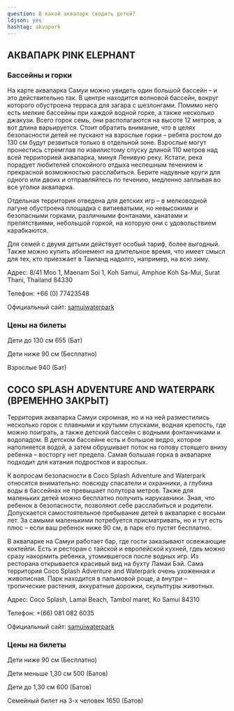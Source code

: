 ```yaml
---
question: В какой аквапарк сводить детей?
ldjson: yes
hashtag: akvapark
---
```




## АКВАПАРК PINK ELEPHANT 
### Бассейны и горки 

   На карте аквапарка Самуи можно увидеть один большой бассейн – и это действительно так. В центре находится волновой бассейн, вокруг которого обустроена терраса для загара с шезлонгами.  Помимо него есть мелкие бассейны при каждой водной горке, а также несколько джакузи. Всего горок семь, они располагаются на высоте 12 метров, а вот длина варьируется. Стоит обратить внимание, что в целях безопасности детей не пускают на взрослые горки – ребята ростом до 130 см будут резвиться только в отдельной зоне. Взрослые могут пронестись стремглав по извилистому спуску длиной 110 метров над всей территорией аквапарка, минуя Ленивую реку. Кстати, река порадует любителей спокойного отдыха неспешным течением и прекрасной возможностью расслабиться. Берите надувные круги для одного или двоих и отправляйтесь по течению, медленно заплывая во все уголки аквапарка.

Отдельная территория отведена для детских игр – в мелководной лагуне обустроена площадка с витиеватыми, но невысокими и безопасными горками, различными фонтанами, канатами и препятствиями, небольшой горкой, на которую они с удовольствием карабкаются. 

Для семей с двумя детьми действует особый тариф, более выгодный. Также можно купить абонемент на длительное время, что имеет смысл для тех, кто приезжает в Таиланд надолго, например, на всю зиму. 

Адрес: 8/41 Moo 1, Maenam Soi 1, Koh Samui, Amphoe Koh Sa-Mui, Surat Thani, Thailand 84330

Телефон: +66 (0) 77423548

Официальный сайт: [samuiwaterpark](http://samuiwaterpark.asia/)




### Цены на билеты

Дети до 130 см 655 (Бат)

Дети ниже 90 см (Бесплатно) 

Взрослые 940 (Бат)

## COCO SPLASH ADVENTURE AND WATERPARK (ВРЕМЕННО ЗАКРЫТ)

  Территория аквапарка Самуи скромная, но и на ней разместились несколько горок с плавными и крутыми спусками, водная крепость, где можно поиграть, а также детский бассейн с водными фонтанчиками и водопадом. В детском бассейне есть и большое ведро, которое наполняется водой, а затем обрушивает поток на голову стоящего внизу ребенка – восторгу нет предела. Самая большая горка в аквапарке подходит для катания подростков и взрослых. 

К вопросам безопасности в Coco Splash Adventure and Waterpark относятся внимательно: повсюду спасатели и охранники, а глубина воды в бассейнах не превышает полутора метров. Также для маленьких детей можно бесплатно получить нарукавники. Зная, что ребенок в безопасности, позволяют себе расслабиться и родители. Допускается самостоятельное пребывание детей в аквапарке с восьми лет. За самыми маленькими потребуется присматривать, но и тут есть плюс – если ваш ребенок ниже 90 см, в парк его пустят бесплатно.

В аквапарке на Самуи работает бар, где гости заказывают освежающие коктейли. Есть и ресторан с тайской и европейской кухней, гдеь можно сразу накормить ребенка, утомившегося после водных игр. Из ресторана открывается красивый вид на бухту Ламаи Бэй. Сама территория  Coco Splash Adventure and Waterpark очень ухоженная и живописная. Парк находится в пальмовой роще, а внутри – тропические растения, аккуратные дорожки, скульптуры животных. 

Адрес: Coco Splash, Lamai Beach, Tambol maret, Ko Samui 84310

Телефон: +(66) 081 082 6035

Официальный сайт: [samuiwaterpark](http://www.samuiwaterpark.com)

### Цены на билеты

Дети ниже 90 см (Бесплатно)

Дети меньше 1,30 см 500 (Батов)

Дети до 1,30 см 600 (Батов) 

Семейный билет на 3-х  человек 1650 (Батов)






